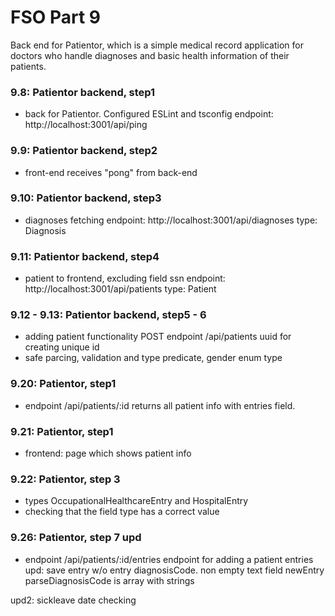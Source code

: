 # FSO Part 9

  Back end for Patientor, which is a simple medical record application for doctors who handle diagnoses and basic health information of their patients.


### 9.8: Patientor backend, step1

  - back for Patientor. Configured ESLint and tsconfig
      endpoint: http://localhost:3001/api/ping

### 9.9: Patientor backend, step2

  - front-end receives "pong" from back-end

### 9.10: Patientor backend, step3

  - diagnoses fetching
      endpoint: http://localhost:3001/api/diagnoses
      type: Diagnosis

### 9.11: Patientor backend, step4

  - patient to frontend, excluding field ssn
      endpoint: http://localhost:3001/api/patients
      type: Patient

### 9.12 - 9.13: Patientor backend, step5 - 6

  - adding patient functionality
      POST endpoint /api/patients
      uuid for creating unique id
  - safe parcing, validation and type predicate, gender enum type


### 9.20: Patientor, step1

  - endpoint /api/patients/:id returns all patient info with entries field.


### 9.21: Patientor, step1

  - frontend: page which shows patient info


### 9.22: Patientor, step 3
  
  - types OccupationalHealthcareEntry and HospitalEntry
  - checking that the field type has a correct value

### 9.26: Patientor, step 7 upd

  - endpoint /api/patients/:id/entries endpoint for adding a patient entries
  upd: 
    save entry w/o entry diagnosisCode.
    non empty text field
    newEntry parseDiagnosisCode is array with strings

  upd2:
    sickleave date checking